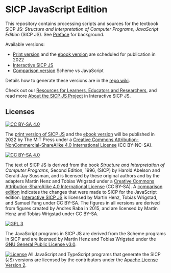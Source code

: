 # SICP JavaScript Edition

This repository contains processing scripts and sources for the textbook SICP JS: *Structure and Interpretation of Computer Programs, JavaScript Edition* (SICP JS). See [Preface](https://sourceacademy.org/sicpjs/prefaces03) for background.

Available versions:

* [Print version](https://mitpress.mit.edu/books/structure-and-interpretation-computer-programs-1) and the [ebook version](https://www.amazon.com/Structure-Interpretation-Computer-Programs-Engineering-ebook-dp-B094X8316F/dp/B094X8316F/ref=mt_other?_encoding=UTF8&me=&qid=) are scheduled for publication in 2022
* [Interactive SICP JS](https://sourceacademy.org/sicpjs)
* [Comparison version](http://sicp.sourceacademy.org) Scheme vs JavaScript

Details how to generate these versions are in the [repo wiki](https://github.com/source-academy/sicp/wiki).

Check out our [Resources for Learners, Educators and Researchers](https://about.sourceacademy.org/), and read more [About the SICP JS Project](https://sourceacademy.org/sicpjs/making-of) in Interactive SICP JS.

## Licenses

[![CC BY-SA 4.0][cc-by-nc-sa-image]][cc-by-nc-sa]

The [print version of SICP JS](https://mitpress.mit.edu/books/structure-and-interpretation-computer-programs-1) and the [ebook version](https://www.amazon.com/Structure-Interpretation-Computer-Programs-Engineering-ebook-dp-B094X8316F/dp/B094X8316F/ref=mt_other?_encoding=UTF8&me=&qid=) will be published in 2022 by The MIT Press under a [Creative Commons Attribution-NonCommercial-ShareAlike 4.0 International License](cc-by-nc-sa) (CC BY-NC-SA).

[![CC BY-SA 4.0][cc-by-sa-image]][cc-by-sa]

The text of SICP JS is derived from the book *Structure and Interpretation of Computer Programs*, Second Edition, 1996, (SICP) by Harold Abelson and Gerald Jay Sussman, and is licensed by these original authors and by the adapters Martin Henz and Tobias Wrigstad under a [Creative Commons Attribution-ShareAlike 4.0 International License](cc-by-sa) (CC BY-SA). A [comparison edition](http://sicp.sourceacademy.org) indicates the changes that were made to SICP for the JavaScript edition. [Interactive SICP JS](https://sourceacademy.org/sicpjs) is licensed by Martin Henz, Tobias Wrigstad, and Samuel Fang under CC BY-SA. The figures in all versions are derived from figures created by Andres Raba in 2015, and are licensed by Martin Henz and Tobias Wrigstad under CC BY-SA.

[![GPL 3][gpl3-image]][gpl3]

The JavaScript programs in SICP JS are derived from the Scheme programs in SICP and are licensed by Martin Henz and Tobias Wrigstad under the [GNU General Public License v3.0](gpl3).

[![License](https://img.shields.io/badge/License-Apache%202.0-blue.svg)](https://opensource.org/licenses/Apache-2.0)
All JavaScript and TypeScript programs that generate the SICP (JS) versions are licensed by the contributors under the [Apache License Version 2][apache2].

[cc-by-sa]: http://creativecommons.org/licenses/by-sa/4.0/
[cc-by-sa-image]: https://licensebuttons.net/l/by-sa/4.0/88x31.png
[cc-by-nc-sa]: http://creativecommons.org/licenses/by-nc-sa/4.0/
[cc-by-nc-sa-image]: https://licensebuttons.net/l/by-nc-sa/4.0/88x31.png
[gpl3]: https://www.gnu.org/licenses/gpl-3.0.en.html
[gpl3-image]: https://upload.wikimedia.org/wikipedia/commons/thumb/7/79/License_icon-gpl.svg/50px-License_icon-gpl.svg.png
[apache2]: https://www.apache.org/licenses/LICENSE-2.0.txt
